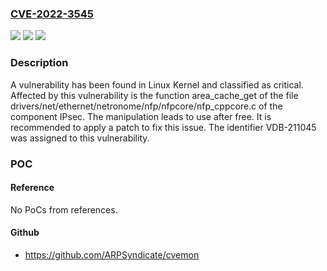 ### [CVE-2022-3545](https://cve.mitre.org/cgi-bin/cvename.cgi?name=CVE-2022-3545)
![](https://img.shields.io/static/v1?label=Product&message=Kernel&color=blue)
![](https://img.shields.io/static/v1?label=Version&message=n%2Fa&color=blue)
![](https://img.shields.io/static/v1?label=Vulnerability&message=CWE-119%20Memory%20Corruption%20-%3E%20CWE-416%20Use%20After%20Free&color=brighgreen)

### Description

A vulnerability has been found in Linux Kernel and classified as critical. Affected by this vulnerability is the function area_cache_get of the file drivers/net/ethernet/netronome/nfp/nfpcore/nfp_cppcore.c of the component IPsec. The manipulation leads to use after free. It is recommended to apply a patch to fix this issue. The identifier VDB-211045 was assigned to this vulnerability.

### POC

#### Reference
No PoCs from references.

#### Github
- https://github.com/ARPSyndicate/cvemon

